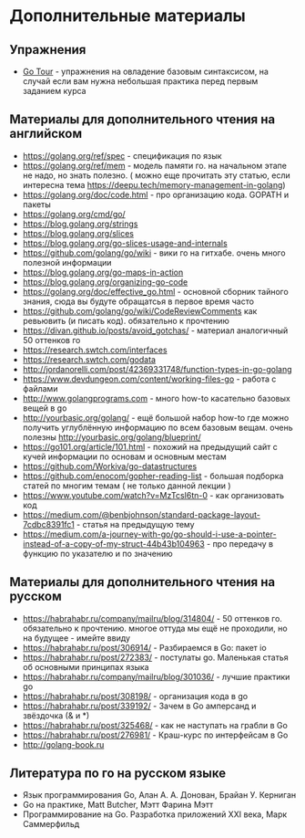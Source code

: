 # Дополнительные материалы

## Упражнения

* [Go Tour](https://tour.golang.org/basics/1) - упражнения на овладение базовым синтаксисом, на случай если вам нужна небольшая практика перед первым заданием курса

## Материалы для дополнительного чтения на английском

* <https://golang.org/ref/spec> - спецификация по язык
* <https://golang.org/ref/mem> - модель памяти го. на начальном этапе не надо, но знать полезно. ( можно еще прочитать эту статью, если интересна тема <https://deepu.tech/memory-management-in-golang>)
* <https://golang.org/doc/code.html> - про организацию кода. GOPATH и пакеты
* <https://golang.org/cmd/go/>
* <https://blog.golang.org/strings>
* <https://blog.golang.org/slices>
* <https://blog.golang.org/go-slices-usage-and-internals>
* <https://github.com/golang/go/wiki> - вики го на гитхабе. очень много полезной информации
* <https://blog.golang.org/go-maps-in-action>
* <https://blog.golang.org/organizing-go-code>
* <https://golang.org/doc/effective_go.html> - основной сборник тайного знания, сюда вы будуте обращатсья в первое время часто
* <https://github.com/golang/go/wiki/CodeReviewComments> как ревьювить (и писать код). обязательно к прочтению
* <https://divan.github.io/posts/avoid_gotchas/> - материал аналогичный 50 оттенков го
* <https://research.swtch.com/interfaces>
* <https://research.swtch.com/godata>
* <http://jordanorelli.com/post/42369331748/function-types-in-go-golang>
* <https://www.devdungeon.com/content/working-files-go> - работа с файлами
* <http://www.golangprograms.com> - много how-to касательно базовых вещей в go
* <http://yourbasic.org/golang/> - ещё большой набор how-to где можно получить углублённую информацию по всем базовым вещам. очень полезны <http://yourbasic.org/golang/blueprint/>
* <https://go101.org/article/101.html> - похожий на предыдущий сайт с кучей информации по основам и основным местам
* <https://github.com/Workiva/go-datastructures>
* <https://github.com/enocom/gopher-reading-list> - большая подборка статей по многим темам ( не только данной лекции )
* <https://www.youtube.com/watch?v=MzTcsI6tn-0> - как организовать код
* <https://medium.com/@benbjohnson/standard-package-layout-7cdbc8391fc1> - статья на предыдущую тему
* <https://medium.com/a-journey-with-go/go-should-i-use-a-pointer-instead-of-a-copy-of-my-struct-44b43b104963> - про передачу в функцию по указателю и по значению

## Материалы для дополнительного чтения на русском

* <https://habrahabr.ru/company/mailru/blog/314804/> - 50 оттенков го. обязательно к прочтению. многое оттуда мы ещё не проходили, но на будущее - имейте ввиду
* <https://habrahabr.ru/post/306914/> - Разбираемся в Go: пакет io
* <https://habrahabr.ru/post/272383/> - постулаты go. Маленькая статья об основными принципах языка
* <https://habrahabr.ru/company/mailru/blog/301036/> - лучшие практики go
* <https://habrahabr.ru/post/308198/> - организация кода в go
* <https://habrahabr.ru/post/339192/> - Зачем в Go амперсанд и звёздочка (& и *)
* <https://habrahabr.ru/post/325468/> - как не наступать на грабли в Go
* <https://habrahabr.ru/post/276981/> - Краш-курс по интерфейсам в Go
* <http://golang-book.ru>

## Литература по го на русском языке

* Язык программирования Go, Алан А. А. Донован, Брайан У. Керниган
* Go на практике, Matt Butcher, Мэтт Фарина Мэтт
* Программирование на Go. Разработка приложений XXI века, Марк Саммерфильд
